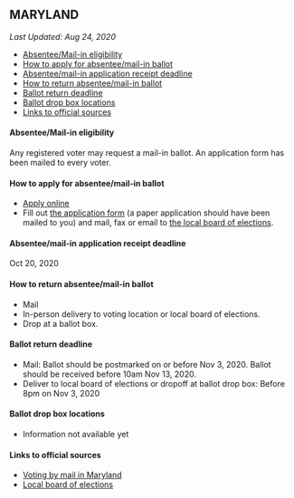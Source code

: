 ## MARYLAND

*Last Updated: Aug 24, 2020*

* [Absentee/Mail-in eligibility](#absenteemail-in-eligibility)
* [How to apply for absentee/mail-in ballot](#how-to-apply-for-absenteemail-in-ballot)
* [Absentee/mail-in application receipt deadline](#absenteemail-in-application-receipt-deadline)
* [How to return absentee/mail-in ballot](#how-to-return-absenteemail-in-ballot)
* [Ballot return deadline](#ballot-return-deadline)
* [Ballot drop box locations](#ballot-drop-box-locations)
* [Links to official sources](#links-to-official-sources)


#### Absentee/Mail-in eligibility
Any registered voter may request a mail-in ballot. An application form has been mailed to every voter.


#### How to apply for absentee/mail-in ballot
* [Apply online](https://voterservices.elections.maryland.gov/onlinemailinrequest/InstructionsStep1)
* Fill out [the application form](https://elections.maryland.gov/voting/documents/Absentee_Ballot_Application_English.pdf) (a paper application should have been mailed to you) and mail, fax or email to [the local board of elections](https://elections.maryland.gov/about/county_boards.html).


#### Absentee/mail-in application receipt deadline
Oct 20, 2020


#### How to return absentee/mail-in ballot
* Mail
* In-person delivery to voting location or local board of elections.
* Drop at a ballot box.


#### Ballot return deadline
* Mail: Ballot should be postmarked on or before Nov 3, 2020. Ballot should be received before
10am Nov 13, 2020.
* Deliver to local board of elections or dropoff at ballot drop box: Before 8pm on Nov 3, 2020


#### Ballot drop box locations
* Information not available yet


#### Links to official sources
* [Voting by mail in Maryland](https://elections.maryland.gov/voting/absentee.html)
* [Local board of elections](https://elections.maryland.gov/about/county_boards.html)

